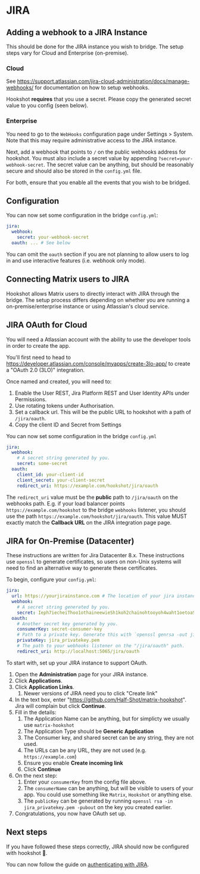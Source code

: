 # JIRA

## Adding a webhook to a JIRA Instance

This should be done for the JIRA instance you wish to bridge. The setup steps vary for Cloud and Enterprise (on-premise).

### Cloud

See https://support.atlassian.com/jira-cloud-administration/docs/manage-webhooks/ for documentation on how to setup webhooks.

Hookshot **requires** that you use a secret. Please copy the generated secret value to you config (seen below).

### Enterprise

You need to go to the `WebHooks` configuration page under Settings > System.
Note that this may require administrative access to the JIRA instance.

Next, add a webhook that points to `/` on the public webhooks address for hookshot. You must also include a
secret value by appending `?secret=your-webhook-secret`. The secret value can be anything, but should
be reasonably secure and should also be stored in the `config.yml` file.

For both, ensure that you enable all the events that you wish to be bridged.

## Configuration

You can now set some configuration in the bridge `config.yml`:

```yaml
jira:
  webhook:
    secret: your-webhook-secret
  oauth: ... # See below
```

You can omit the `oauth` section if you are not planning to allow users to log in and use interactive features (i.e. webhook only mode).

## Connecting Matrix users to JIRA

Hookshot allows Matrix users to directly interact with JIRA through the bridge. The setup process differs
depending on whether you are running a on-premise/enterprise instance or using Atlassian's cloud service.

## JIRA OAuth for Cloud

You will need a Atlassian account with the ability to use the developer tools in order to create the app.

You'll first need to head to https://developer.atlassian.com/console/myapps/create-3lo-app/ to create a
"OAuth 2.0 (3LO)" integration.

Once named and created, you will need to:

1. Enable the User REST, Jira Platform REST and User Identity APIs under Permissions.
2. Use rotating tokens under Authorisation.
3. Set a callback url. This will be the public URL to hookshot with a path of `/jira/oauth`.
4. Copy the client ID and Secret from Settings

You can now set some configuration in the bridge `config.yml`

```yaml
jira:
  webhook:
    # A secret string generated by you.
    secret: some-secret
  oauth:
    client_id: your-client-id
    client_secret: your-client-secret
    redirect_uri: https://example.com/hookshot/jira/oauth
```

The `redirect_uri` value must be the **public** path to `/jira/oauth` on the webhooks path. E.g. if your load balancer
points `https://example.com/hookshot` to the bridge `webhooks` listener, you should use the path `https://example.com/hookshot/jira/oauth`.
This value MUST exactly match the **Callback URL** on the JIRA integration page page.

## JIRA for On-Premise (Datacenter)

These instructions are written for Jira Datacenter 8.x.
These instructions use `openssl` to generate certificates, so users on non-Unix systems will need to find an alternative way to generate these certificates.

To begin, configure your `config.yml`:

```yaml
jira:
  url: https://yourjirainstance.com # The location of your jira instance.
  webhook:
    # A secret string generated by you.
    secret: Ieph7iecheiThoo1othaineewieSh1koh2chainohtooyoh4waht1oetoaSoh6oh
  oauth:
    # Another secret key generated by you.
    consumerKey: secret-consumer-key
    # Path to a private key. Generate this with `openssl genrsa -out jira_privatekey.pem 4096`
    privateKey: jira_privatekey.pem
    # The path to your webhooks listener on the "/jira/oauth" path.
    redirect_uri: http://localhost:5065/jira/oauth
```

To start with, set up your JIRA instance to support OAuth.

1. Open the **Administration** page for your JIRA instance.
2. Click **Applications**.
3. Click **Application Links**.
   1. Newer versions of JIRA need you to click "Create link"
4. In the text box, enter "https://github.com/Half-Shot/matrix-hookshot". Jira will complain but click **Continue**.
5. Fill in the details:
   1. The Application Name can be anything, but for simplicty we usually use `matrix-hookshot`
   2. The Application Type should be **Generic Application**
   3. The Consumer key, and shared secret can be any string, they are not used.
   4. The URLs can be any URL, they are not used (e.g. `https://example.com`)
   5. Ensure you enable **Create incoming link**
   6. Click **Continue**
6. On the next step:
   1. Enter your `consumerKey` from the config file above.
   2. The `consumerName` can be anything, but will be visible to users of your app. You could use something like `Matrix`, `Hookshot` or anything else.
   3. The `publicKey` can be generated by running `openssl rsa -in jira_privatekey.pem -pubout` on the key you created earlier.
7. Congratulations, you now have OAuth set up.

## Next steps

If you have followed these steps correctly, JIRA should now be configured with hookshot 🥳.

You can now follow the guide on [authenticating with JIRA](../usage/auth.md#jira).
